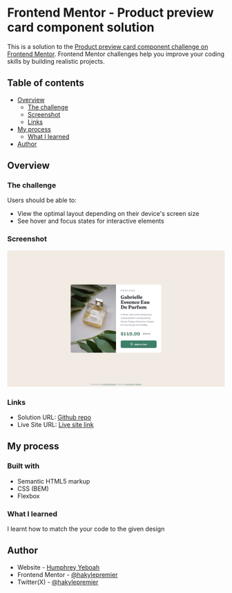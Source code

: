 <!-- @format -->

# Frontend Mentor - Product preview card component solution

This is a solution to the [Product preview card component challenge on Frontend Mentor](https://www.frontendmentor.io/challenges/product-preview-card-component-GO7UmttRfa). Frontend Mentor challenges help you improve your coding skills by building realistic projects.

## Table of contents

- [Overview](#overview)
  - [The challenge](#the-challenge)
  - [Screenshot](#screenshot)
  - [Links](#links)
- [My process](#my-process)
  - [What I learned](#what-i-learned)
- [Author](#author)

## Overview

### The challenge

Users should be able to:

- View the optimal layout depending on their device's screen size
- See hover and focus states for interactive elements

### Screenshot

![Screenshot of completed project](./screenshot.jpeg)

### Links

- Solution URL: [Github repo](https://github.com/hakylepremier/product-preview-card-component)
- Live Site URL: [Live site link](https://hakylepremier.github.io/product-preview-card-component/)

## My process

### Built with

- Semantic HTML5 markup
- CSS (BEM)
- Flexbox

### What I learned

I learnt how to match the your code to the given design

## Author

- Website - [Humphrey Yeboah](https://www.humphreyyeboah.com)
- Frontend Mentor - [@hakylepremier](https://www.frontendmentor.io/profile/hakylepremier)
- Twitter(X) - [@hakylepremier](https://www.twitter.com/hakylepremier)
